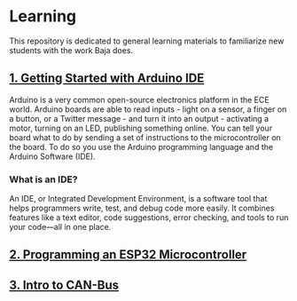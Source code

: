 # Learning

This repository is dedicated to general learning materials to familiarize new students with the work Baja does. 

## [1. Getting Started with Arduino IDE](Arduino-IDE.md)

Arduino is a very common open-source electronics platform in the ECE world. Arduino boards are able to read inputs - light on a sensor, a finger on a button, or a Twitter message - and turn it into an output - activating a motor, turning on an LED, publishing something online. You can tell your board what to do by sending a set of instructions to the microcontroller on the board. To do so you use the Arduino programming language and the Arduino Software (IDE).

### What is an IDE?

An IDE, or Integrated Development Environment, is a software tool that helps programmers write, test, and debug code more easily. It combines features like a text editor, code suggestions, error checking, and tools to run your code—all in one place.

## [2. Programming an ESP32 Microcontroller](ESP32.md)



## [3. Intro to CAN-Bus](https://github.com/NJIT-Highlander-Racing-Electrical/CAN-Bus)
